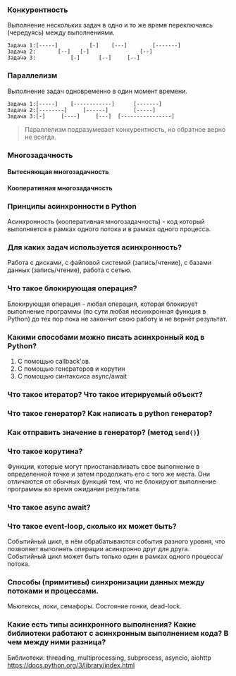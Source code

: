 ### Конкурентность
Выполнение нескольких задач в одно и то же время переключаясь (чередуясь) между выполнениями.

```
Задача 1:[-----]          [-]    [---]        [-------]
Задача 2:       [--]   [-]                [--]
Задача 3:           [-]      [--]     [--]
```

### Параллелизм
Выполнение задач одновременно в один момент времени.

```
Задача 1:[-----]    [------------]      [-------]
Задача 2:[--------]     [------]        [-----]
Задача 3:[-]     [----]     [---]  [----------------]
```

>Параллелизм подразумевает конкурентность, но обратное верно не всегда.

### Многозадачность

#### Вытесняющая многозадачность



#### Кооперативная многозадачность

### Принципы асинхронности в Python

Асинхронность (кооперативная многозадачность) - код который выполняется в рамках одного потока и в рамках одного процесса.

### Для каких задач используется асинхронность?

Работа с дисками, с файловой системой (запись/чтение), с базами данных (запись/чтение), работа с сетью.

### Что такое блокирующая операция?

Блокирующая операция - любая операция, которая блокирует выполнение программы (по сути любая несинхронная функция в Python) до тех пор пока не закончит свою работу и не вернёт результат.

### Какими способами можно писать асинхронный код в Python?

1. С  помощью callback'ов.
2. С помощью генераторов и корутин
3. С помощью синтаксиса async/await

### Что такое итератор? Что такое итерируемый объект?

### Что такое генератор? Как написать в python генератор?

### Как отправить значение в генератор? (метод `send()`)

### Что такое корутина?

Функции, которые могут приостанавливать свое выполнение в определенной точке и затем продолжать его с того же места. Они отличаются от обычных функций тем, что не блокируют выполнение программы во время ожидания результата.

### Что такое async await?

### Что такое event-loop, сколько их может быть?

Событийный цикл, в нём обрабатываются события разного уровня, что позволяет выполнять операции асинхронно друг для друга. Событийный цикл может быть только один в рамках одного процесса/потока.

### Способы (примитивы) синхронизации данных между потоками и процессами.

Мьютексы, локи, семафоры. Состояние гонки, dead-lock.

### Какие есть типы асинхронного выполнения? Какие библиотеки работают с асинхронным выполнением кода? В чем между ними разница?

Библиотеки: threading, multiprocessing, subprocess, asyncio, aiohttp
https://docs.python.org/3/library/index.html
